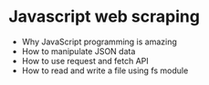 # Javascript web scraping

* Why JavaScript programming is amazing
* How to manipulate JSON data
* How to use request and fetch API
* How to read and write a file using fs module

